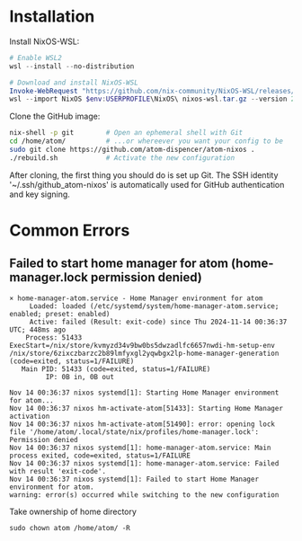 # Installation

Install NixOS-WSL:
```ps1
# Enable WSL2
wsl --install --no-distribution

# Download and install NixOS-WSL
Invoke-WebRequest "https://github.com/nix-community/NixOS-WSL/releases/download/2405.5.4/nixos-wsl.tar.gz" -OutFile "nixos-wsl.tar.gz"
wsl --import NixOS $env:USERPROFILE\NixOS\ nixos-wsl.tar.gz --version 2
```

Clone the GitHub image:
```sh
nix-shell -p git        # Open an ephemeral shell with Git
cd /home/atom/          # ...or whereever you want your config to be
sudo git clone https://github.com/atom-dispencer/atom-nixos .
./rebuild.sh            # Activate the new configuration
```

After cloning, the first thing you should do is set up Git.
The SSH identity '~/.ssh/github_atom-nixos' is automatically used for GitHub authentication and key signing.

# Common Errors

## Failed to start home manager for atom (home-manager.lock permission denied)
```
× home-manager-atom.service - Home Manager environment for atom
     Loaded: loaded (/etc/systemd/system/home-manager-atom.service; enabled; preset: enabled)
     Active: failed (Result: exit-code) since Thu 2024-11-14 00:36:37 UTC; 448ms ago
    Process: 51433 ExecStart=/nix/store/kvmyzd34v9bw0bs5dwzadlfc6657nwdi-hm-setup-env /nix/store/6zixczbarzc2b89lmfyxgl2yqwbgx2lp-home-manager-generation (code=exited, status=1/FAILURE)
   Main PID: 51433 (code=exited, status=1/FAILURE)
         IP: 0B in, 0B out

Nov 14 00:36:37 nixos systemd[1]: Starting Home Manager environment for atom...
Nov 14 00:36:37 nixos hm-activate-atom[51433]: Starting Home Manager activation
Nov 14 00:36:37 nixos hm-activate-atom[51490]: error: opening lock file '/home/atom/.local/state/nix/profiles/home-manager.lock': Permission denied
Nov 14 00:36:37 nixos systemd[1]: home-manager-atom.service: Main process exited, code=exited, status=1/FAILURE
Nov 14 00:36:37 nixos systemd[1]: home-manager-atom.service: Failed with result 'exit-code'.
Nov 14 00:36:37 nixos systemd[1]: Failed to start Home Manager environment for atom.
warning: error(s) occurred while switching to the new configuration
```
Take ownership of home directory
```
sudo chown atom /home/atom/ -R
```
